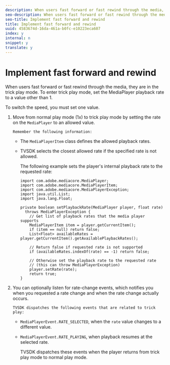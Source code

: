 ```yaml
---
description: When users fast forward or fast rewind through the media, they are in the trick play mode. To enter trick play mode, set the MediaPlayer playback rate to a value other than 1.
seo-description: When users fast forward or fast rewind through the media, they are in the trick play mode. To enter trick play mode, set the MediaPlayer playback rate to a value other than 1.
seo-title: Implement fast forward and rewind
title: Implement fast forward and rewind
uuid: 4583674d-16da-461a-b0fc-e10223eca607
index: y
internal: n
snippet: y
translate: y
---
```


# Implement fast forward and rewind

When users fast forward or fast rewind through the media, they are in the trick play mode. To enter trick play mode, set the MediaPlayer playback rate to a value other than 1.

To switch the speed, you must set one value. 

1. Move from normal play mode (1x) to trick play mode by setting the rate on the `MediaPlayer` to an allowed value.

       Remember the following information:     
    * The `MediaPlayerItem` class defines the allowed playback rates.    
    * TVSDK selects the closest allowed rate if the specified rate is not allowed.    
    
    

    
       The following example sets the player's internal playback rate to the requested rate:     
       ```
       import com.adobe.mediacore.MediaPlayer; 
       import com.adobe.mediacore.MediaPlayerItem; 
       import com.adobe.mediacore.MediaPlayerException; 
       import java.util.List; 
       import java.lang.Float; 
        
       private boolean setPlaybackRate(MediaPlayer player, float rate)  
         throws MediaPlayerException { 
           // Get list of playback rates that the media player supports 
           MediaPlayerItem item = player.getCurrentItem(); 
           if (item == null) return false; 
           List<Float> availableRates = player.getCurrentItem().getAvailablePlaybackRates(); 
        
           // Return false if requested rate is not supported 
           if (availableRates.indexOf(rate) == -1) return false; 
        
           // Otherwise set the playback rate to the requested rate  
           // (this can throw MediaPlayerException) 
           player.setRate(rate); 
           return true; 
       }
       ```

    
1. You can optionally listen for rate-change events, which notifies you when you requested a rate change and when the rate change actually occurs.

       TVSDK dispatches the following events that are related to trick play:     
    * `MediaPlayerEvent.RATE_SELECTED`, when the `rate` value changes to a different value.    
    * `MediaPlayerEvent.RATE_PLAYING`, when playback resumes at the selected rate.    
    
    
       TVSDK dispatches these events when the player returns from trick play mode to normal play mode.
    
